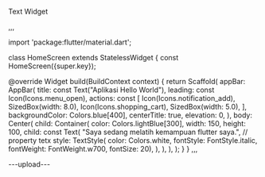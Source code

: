 Text Widget

,,,

import 'package:flutter/material.dart';

class HomeScreen extends StatelessWidget {
  const HomeScreen({super.key});

  @override
  Widget build(BuildContext context) {
    return Scaffold(
      appBar: AppBar(
        title: const Text("Aplikasi Hello World"),
        leading: const Icon(Icons.menu_open),
        actions: const [
          Icon(Icons.notification_add),
          SizedBox(width: 8.0),
          Icon(Icons.shopping_cart),
          SizedBox(width: 5.0),
        ],
        backgroundColor: Colors.blue[400],
        centerTitle: true,
        elevation: 0,
      ),
      body: Center(
        child: Container(
          color: Colors.lightBlue[300],
          width: 150,
          height: 100,
          child: const Text(
            "Saya sedang melatih kemampuan flutter saya.",
            // property tetx
            style: TextStyle(
                color: Colors.white,
                fontStyle: FontStyle.italic,
                fontWeight: FontWeight.w700,
                fontSize: 20),
          ),
        ),
      ),
    );
  }
}
,,,

---upload---

